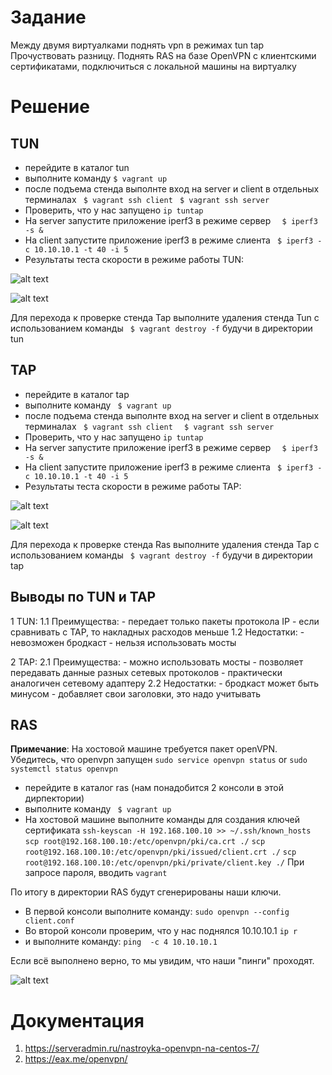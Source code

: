 # Задание

Между двумя виртуалками поднять vpn в режимах
tun
tap Прочуствовать разницу.
Поднять RAS на базе OpenVPN с клиентскими сертификатами, подключиться с локальной машины на виртуалку

# Решение
## TUN
- перейдите в каталог tun
- выполните команду ` $ vagrant up   ` 
- после подъема стенда выполнте вход на server и client в отдельных терминалах
     `  $ vagrant ssh client ` 
     `  $ vagrant ssh server ` 
- Проверить, что у нас запущено ` ip tuntap `
- На server запустите приложение iperf3 в режиме сервер  `   $ iperf3 -s & ` 
- На client запустите приложение iperf3 в режиме слиента   `  $ iperf3 -c 10.10.10.1 -t 40 -i 5  ` 
- Результаты теста скорости в режиме работы TUN:

![alt text](tun/tun1.png "server tun")

![alt text](tun/tun2.png "client tun")

Для перехода к проверке стенда Tap выполните удаления стенда Tun с использованием команды `  $ vagrant destroy -f `  будучи в директории tun

## TAP
- перейдите в каталог tap
- выполните команду `  $ vagrant up   ` 
- после подъема стенда выполнте вход на server и client в отдельных терминалах
     `  $ vagrant ssh client  ` 
     `  $ vagrant ssh server  ` 
- Проверить, что у нас запущено ` ip tuntap `
- На server запустите приложение iperf3 в режиме сервер  `   $ iperf3 -s & ` 
- На client запустите приложение iperf3 в режиме слиента   `  $ iperf3 -c 10.10.10.1 -t 40 -i 5  `       
- Результаты теста скорости в режиме работы TAP:

![alt text](tap/tap1.png "server tap")

![alt text](tap/tap2.png "client tap")

Для перехода к проверке стенда Ras выполните удаления стенда Tap с использованием команды `  $ vagrant destroy -f `  будучи в директории tap

## Выводы по TUN и TAP 
1 TUN:
  1.1 Преимущества:
     - передает только пакеты протокола IP
     - если сравнивать с TAP, то накладных расходов меньше
  1.2 Недостатки:
     - невозможен бродкаст
     - нельзя использовать мосты
    
2 TAP:
  2.1 Преимущества:
     - можно использовать мосты
     - позволяет передавать данные разных сетевых протоколов 
     - практически аналогичен сетевому адаптеру
  2.2 Недостатки:
     - бродкаст может быть минусом
     - добавляет свои заголовки, это надо учитывать

## RAS
**Примечание**: На хостовой машине требуется пакет openVPN. Убедитесь, что openvpn запущен `sudo service openvpn status` or `sudo systemctl status openvpn`

- перейдите в каталог ras (нам понадобится 2 консоли в этой дирпектории)
- выполните команду `  $ vagrant up   ` 
- На хостовой машине выполните команды для создания ключей сертификата
` ssh-keyscan -H 192.168.100.10 >> ~/.ssh/known_hosts `
` scp root@192.168.100.10:/etc/openvpn/pki/ca.crt ./ `
` scp root@192.168.100.10:/etc/openvpn/pki/issued/client.crt ./ `
` scp root@192.168.100.10:/etc/openvpn/pki/private/client.key ./ `
При запросе пароля, вводить `vagrant`

По итогу в директории RAS будут сгенерированы наши ключи.
- В первой консоли выполните команду: ` sudo openvpn --config client.conf `
- Во второй консоли проверим, что у нас поднялся 10.10.10.1 `ip r`
- и выполните команду: ` ping  -c 4 10.10.10.1 `

Если всё выполнено верно, то мы увидим, что наши "пинги" проходят.

![alt text](ras/ras1.png "ras")

# Документация
1. https://serveradmin.ru/nastroyka-openvpn-na-centos-7/
2. https://eax.me/openvpn/






